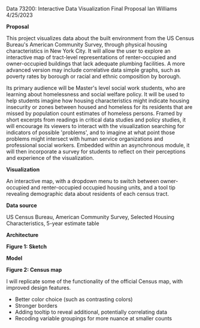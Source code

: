 Data 73200: Interactive Data Visualization
Final Proposal
Ian Williams
4/25/2023

**Proposal**

This project visualizes data about the built environment from the US Census Bureau's American Community Survey, through physical housing characteristics in New York City. It will allow the user to explore an interactive map of tract-level representations of renter-occupied and owner-occupied buildings that lack adequate plumbing facilities. A more advanced version may include correlative data simple graphs, such as poverty rates by borough or racial and ethnic composition by borough.

Its primary audience will be Master's level social work students, who are learning about homelessness and social welfare policy. It will be used to help students imagine how housing characteristics might indicate housing insecurity or zones between housed and homeless for its residents that are missed by population count estimates of homeless persons. Framed by short excerpts from readings in critical data studies and policy studies, it will encourage its viewers to interact with the visualization searching for indicators of possible 'problems', and to imagine at what point those problems might intersect with human service organizations and professional social workers. Embedded within an asynchronous module, it will then incorporate a survey for students to reflect on their perceptions and experience of the visualization.

**Visualization**

An interactive map, with a dropdown menu to switch between owner-occupied and renter-occupied occupied housing units, and a tool tip revealing demographic data about residents of each census tract.

**Data source**

US Census Bureau, American Community Survey, Selected Housing Characteristics, 5-year estimate table

**Architecture**


 
**Figure 1: Sketch**


**Model**

 

 
**Figure 2: Census map**

I will replicate some of the functionality of the official Census map, with improved design features.

-	Better color choice (such as contrasting colors)
-	Stronger borders
-	Adding tooltip to reveal additional, potentially correlating data
-	Recoding variable groupings for more nuance at smaller counts
